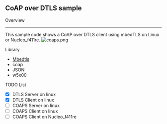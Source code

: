 ## CoAP over DTLS sample

Overview
****************
This sample code shows a CoAP over DTLS client using mbedTLS on Linux or Nucleo_f411re.
![coaps.png](https://bitbucket.org/repo/9ppMAA6/images/316349869-coaps.png)

Library
- [Mbedtls](https://github.com/ARMmbed/mbedtls)
- coap
- JSON
- w5x00

TODO List
- [x] DTLS Server on linux              
- [x] DTLS Client on linux              
- [ ] COAPS Server on linux             
- [ ] COAPS Client on linux             
- [ ] COAPS Client on Nucleo_f411re